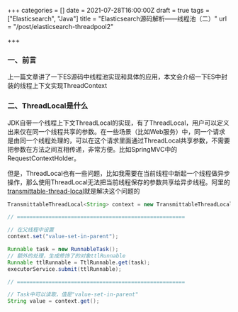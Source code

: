 +++
categories = []
date = 2021-07-28T16:00:00Z
draft = true
tags = ["Elasticsearch", "Java"]
title = "Elasticsearch源码解析——线程池（二）"
url = "/post/elasticsearch-threadpool2"

+++
### 一、前言

上一篇文章讲了一下ES源码中线程池实现和具体的应用，本文会介绍一下ES中封装的线程上下文实现ThreadContext

### 二、ThreadLocal是什么

JDK自带一个线程上下文ThreadLocal的实现，有了ThreadLocal，用户可以定义出来仅在同一个线程共享的参数。在一些场景（比如Web服务）中，同一个请求是由同一个线程处理的，可以在这个请求里面通过ThreadLocal共享参数，不需要把参数在方法之间互相传递，非常方便。比如SpringMVC中的RequestContextHolder。

但是，ThreadLocal也有一些问题，比如我需要在当前线程中新起一个线程做异步操作，那么使用ThreadLocal无法把当前线程保存的参数共享给异步线程。阿里的[transmittable-thread-local](https://github.com/alibaba/transmittable-thread-local)就是解决这个问题的


```Java
TransmittableThreadLocal<String> context = new TransmittableThreadLocal<>();

// =====================================================

// 在父线程中设置
context.set("value-set-in-parent");

Runnable task = new RunnableTask();
// 额外的处理，生成修饰了的对象ttlRunnable
Runnable ttlRunnable = TtlRunnable.get(task);
executorService.submit(ttlRunnable);

// =====================================================

// Task中可以读取，值是"value-set-in-parent"
String value = context.get();
```
